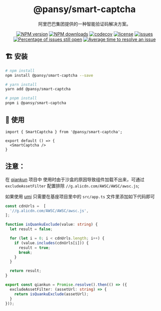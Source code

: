 <h1 align="center">
  @pansy/smart-captcha
</h1>

<div align="center">

阿里巴巴集团提供的一种智能验证码解决方案。

[![NPM version][image-1]][npm-url]
[![NPM downloads][image-2]][npm-url]
[![codecov][codecov-1]][codecov-2]
[![license][license-1]][npm-url]
[![issues](https://img.shields.io/github/issues/pansyjs/smart-captcha)](https://github.com/pansyjs/smart-captcha/issues)
[![Percentage of issues still open](http://isitmaintained.com/badge/open/pansyjs/smart-captcha.svg)](http://isitmaintained.com/project/pansyjs/smart-captcha 'Percentage of issues still open')
[![Average time to resolve an issue](http://isitmaintained.com/badge/resolution/pansyjs/smart-captcha.svg)](http://isitmaintained.com/project/pansyjs/smart-captcha 'Average time to resolve an issue')

</div>

## 🏗 安装

```bash
# npm install
npm install @pansy/smart-captcha --save

# yarn install
yarn add @pansy/smart-captcha

# pnpm install
pnpm i @pansy/smart-captcha
```

## 🔨 使用

```tsx
import { SmartCaptcha } from '@pansy/smart-captcha';

export default () => {
  <SmartCaptcha />
}
```

## 注意：

在 [qiankun](https://qiankun.umijs.org/) 项目中 使用时由于沙盒的原因导致组件加载不出来，可通过 `excludeAssetFilter` 配置排除 `//g.alicdn.com/AWSC/AWSC/awsc.js`;

如果使用 [umi](https://umijs.org/zh-CN/plugins/plugin-qiankun) 只需要在基座项目里中的 `src/app.ts` 文件里添加如下代码即可

```ts
const cdnUrls =  [
  '//g.alicdn.com/AWSC/AWSC/awsc.js',
];

function isQuankuExclude(value: string) {
  let result = false;

  for (let i = 0; i < cdnUrls.length; i++) {
    if (value.includes(cdnUrls[i])) {
      result = true;
      break;
    }
  }

  return result;
}

export const qiankun = Promise.resolve().then(() => ({
  excludeAssetFilter: (assetUrl: string) => {
    return isQuankuExclude(assetUrl);
  }
}));
```

[image-1]: https://img.shields.io/npm/v/@pansy/smart-captcha.svg?style=flat
[image-2]: https://img.shields.io/npm/dw/@pansy/smart-captcha.svg?style=flat
[codecov-1]: https://codecov.io/github/pansyjs/smart-captcha/branch/master/graph/badge.svg?token=EKYDUW28H0
[codecov-2]: https://codecov.io/github/pansyjs/smart-captcha
[license-1]: https://badgen.net/npm/license/@pansy/smart-captcha
[npm-url]: https://www.npmjs.com/package/@pansy/smart-captcha
[issues-1]: https://www.npmjs.com/package/@pansy/smart-captcha
